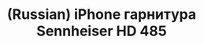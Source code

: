 ---
layout: default
category: mega
lang: en
title: (Russian) iPhone гарнитура Sennheiser HD 485
slug: iphone-and-sennheiser
tags: apple friends fun hightech iphone psp 
postid: 801
translated: no
---